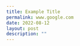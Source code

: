 ```yaml
---
title: Example Title
permalink: www.google.com
date: 2022-08-12
layout: post
description: ""
---
```

